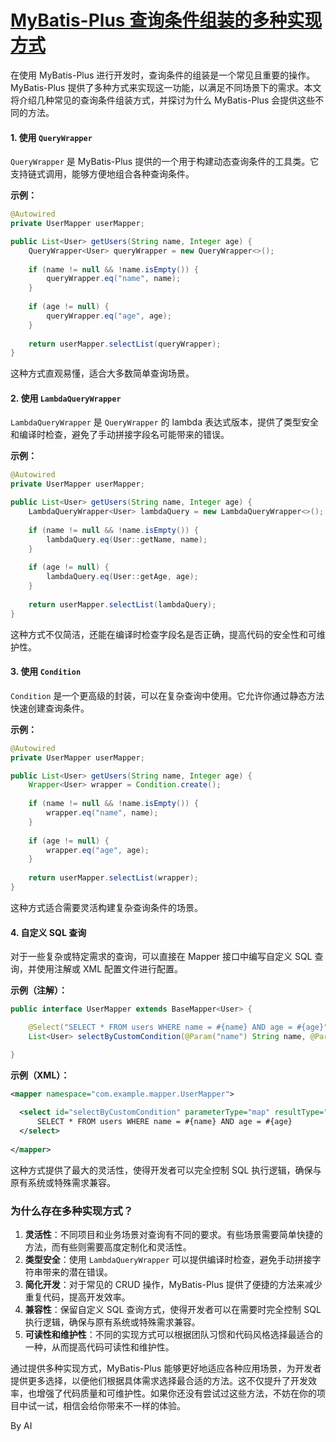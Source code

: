 # [MyBatis-Plus 查询条件组装的多种实现方式](https://github.com/humyna/gitblog/issues/33)

在使用 MyBatis-Plus 进行开发时，查询条件的组装是一个常见且重要的操作。MyBatis-Plus 提供了多种方式来实现这一功能，以满足不同场景下的需求。本文将介绍几种常见的查询条件组装方式，并探讨为什么 MyBatis-Plus 会提供这些不同的方法。

#### 1. 使用 `QueryWrapper`

`QueryWrapper` 是 MyBatis-Plus 提供的一个用于构建动态查询条件的工具类。它支持链式调用，能够方便地组合各种查询条件。

**示例：**

```java
@Autowired
private UserMapper userMapper;

public List<User> getUsers(String name, Integer age) {
    QueryWrapper<User> queryWrapper = new QueryWrapper<>();
    
    if (name != null && !name.isEmpty()) {
        queryWrapper.eq("name", name);
    }
    
    if (age != null) {
        queryWrapper.eq("age", age);
    }
    
    return userMapper.selectList(queryWrapper);
}
```

这种方式直观易懂，适合大多数简单查询场景。

#### 2. 使用 `LambdaQueryWrapper`

`LambdaQueryWrapper` 是 `QueryWrapper` 的 lambda 表达式版本，提供了类型安全和编译时检查，避免了手动拼接字段名可能带来的错误。

**示例：**

```java
@Autowired
private UserMapper userMapper;

public List<User> getUsers(String name, Integer age) {
    LambdaQueryWrapper<User> lambdaQuery = new LambdaQueryWrapper<>();
    
    if (name != null && !name.isEmpty()) {
        lambdaQuery.eq(User::getName, name);
    }
    
    if (age != null) {
        lambdaQuery.eq(User::getAge, age);
    }
    
    return userMapper.selectList(lambdaQuery);
}
```

这种方式不仅简洁，还能在编译时检查字段名是否正确，提高代码的安全性和可维护性。

#### 3. 使用 `Condition`

`Condition` 是一个更高级的封装，可以在复杂查询中使用。它允许你通过静态方法快速创建查询条件。

**示例：**

```java
@Autowired
private UserMapper userMapper;

public List<User> getUsers(String name, Integer age) {
    Wrapper<User> wrapper = Condition.create();
    
    if (name != null && !name.isEmpty()) {
        wrapper.eq("name", name);
    }
    
    if (age != null) {
        wrapper.eq("age", age);
    }
    
    return userMapper.selectList(wrapper);
}
```

这种方式适合需要灵活构建复杂查询条件的场景。

#### 4. 自定义 SQL 查询

对于一些复杂或特定需求的查询，可以直接在 Mapper 接口中编写自定义 SQL 查询，并使用注解或 XML 配置文件进行配置。

**示例（注解）：**

```java
public interface UserMapper extends BaseMapper<User> {

    @Select("SELECT * FROM users WHERE name = #{name} AND age = #{age}")
    List<User> selectByCustomCondition(@Param("name") String name, @Param("age") Integer age);

}
```

**示例（XML）：**

```xml
<mapper namespace="com.example.mapper.UserMapper">
  
  <select id="selectByCustomCondition" parameterType="map" resultType="User">
      SELECT * FROM users WHERE name = #{name} AND age = #{age}
  </select>
  
</mapper>
```

这种方式提供了最大的灵活性，使得开发者可以完全控制 SQL 执行逻辑，确保与原有系统或特殊需求兼容。

### 为什么存在多种实现方式？

1. **灵活性**：不同项目和业务场景对查询有不同的要求。有些场景需要简单快捷的方法，而有些则需要高度定制化和灵活性。
2. **类型安全**：使用 `LambdaQueryWrapper` 可以提供编译时检查，避免手动拼接字符串带来的潜在错误。
3. **简化开发**：对于常见的 CRUD 操作，MyBatis-Plus 提供了便捷的方法来减少重复代码，提高开发效率。
4. **兼容性**：保留自定义 SQL 查询方式，使得开发者可以在需要时完全控制 SQL 执行逻辑，确保与原有系统或特殊需求兼容。
5. **可读性和维护性**：不同的实现方式可以根据团队习惯和代码风格选择最适合的一种，从而提高代码可读性和维护性。

通过提供多种实现方式，MyBatis-Plus 能够更好地适应各种应用场景，为开发者提供更多选择，以便他们根据具体需求选择最合适的方法。这不仅提升了开发效率，也增强了代码质量和可维护性。如果你还没有尝试过这些方法，不妨在你的项目中试一试，相信会给你带来不一样的体验。

By AI